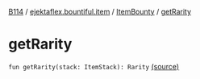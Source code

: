 [B114](../../index.md) / [ejektaflex.bountiful.item](../index.md) / [ItemBounty](index.md) / [getRarity](./get-rarity.md)

# getRarity

`fun getRarity(stack: ItemStack): Rarity` [(source)](https://github.com/ejektaflex/Bountiful/tree/develop/src/main/kotlin/ejektaflex/bountiful/item/ItemBounty.kt#L107)